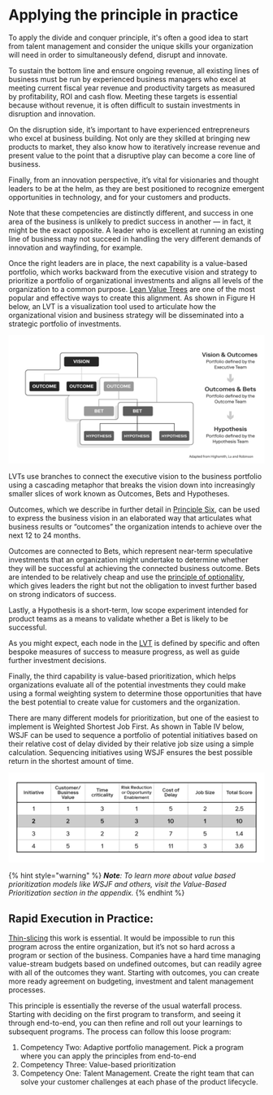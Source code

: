 # Applying the principle in practice

To apply the divide and conquer principle, it's often a good idea to start from talent management and consider the unique skills your organization will need in order to simultaneously defend, disrupt and innovate.

To sustain the bottom line and ensure ongoing revenue, all existing lines of business must be run by experienced business managers who excel at meeting current fiscal year revenue and productivity targets as measured by profitability, ROI and cash flow. Meeting these targets is essential because without revenue, it is often difficult to sustain investments in disruption and innovation.

On the disruption side, it’s important to have experienced entrepreneurs who excel at business building. Not only are they skilled at bringing new products to market, they also know how to iteratively increase revenue and present value to the point that a disruptive play can become a core line of business.

Finally, from an innovation perspective, it’s vital for visionaries and thought leaders to be at the helm, as they are best positioned to recognize emergent opportunities in technology, and for your customers and products.

Note that these competencies are distinctly different, and success in one area of the business is unlikely to predict success in another — in fact, it might be the exact opposite. A leader who is excellent at running an existing line of business may not succeed in handling the very different demands of innovation and wayfinding, for example.

Once the right leaders are in place, the next capability is a value-based portfolio, which works backward from the executive vision and strategy to prioritize a portfolio of organizational investments and aligns all levels of the organization to a common purpose. [Lean Value Trees](../../glossary.md) are one of the most popular and effective ways to create this alignment. As shown in Figure H below, an LVT is a visualization tool used to articulate how the organizational vision and business strategy will be disseminated into a strategic portfolio of investments.

![Figure H: Example of an LVT](../../.gitbook/assets/10%20%281%29%20%282%29%20%281%29.png)

LVTs use branches to connect the executive vision to the business portfolio using a cascading metaphor that breaks the vision down into increasingly smaller slices of work known as Outcomes, Bets and Hypotheses.

Outcomes, which we describe in further detail in [Principle Six](../principle-six-measure-what-matters/), can be used to express the business vision in an elaborated way that articulates what business results or “outcomes” the organization intends to achieve over the next 12 to 24 months.

Outcomes are connected to Bets, which represent near-term speculative investments that an organization might undertake to determine whether they will be successful at achieving the connected business outcome. Bets are intended to be relatively cheap and use the [principle of optionality](../../glossary.md), which gives leaders the right but not the obligation to invest further based on strong indicators of success.

Lastly, a Hypothesis is a short-term, low scope experiment intended for product teams as a means to validate whether a Bet is likely to be successful.

As you might expect, each node in the [LVT](../../glossary.md) is defined by specific and often bespoke measures of success to measure progress, as well as guide further investment decisions.

Finally, the third capability is value-based prioritization, which helps organizations evaluate all of the potential investments they could make using a formal weighting system to determine those opportunities that have the best potential to create value for customers and the organization.

There are many different models for prioritization, but one of the easiest to implement is Weighted Shortest Job First. As shown in Table IV below, WSJF can be used to sequence a portfolio of potential initiatives based on their relative cost of delay divided by their relative job size using a simple calculation. Sequencing initiatives using WSJF ensures the best possible return in the shortest amount of time.

![Table IV: Example of Weighted Shortest Job First](../../.gitbook/assets/1%20%282%29%20%282%29%20%282%29.png)

{% hint style="warning" %}
_**Note**: To learn more about value based prioritization models like WSJF and others, visit the Value-Based Prioritization section in the appendix._
{% endhint %}

## Rapid Execution in Practice:

[Thin-slicing](../../glossary.md) this work is essential. It would be impossible to run this program across the entire organization, but it’s not so hard across a program or section of the business. Companies have a hard time managing value-stream budgets based on undefined outcomes, but can readily agree with all of the outcomes they want. Starting with outcomes, you can create more ready agreement on budgeting, investment and talent management processes.

This principle is essentially the reverse of the usual waterfall process. Starting with deciding on the first program to transform, and seeing it through end-to-end, you can then refine and roll out your learnings to subsequent programs. The process can follow this loose program:

1. Competency Two: Adaptive portfolio management. Pick a program where you can apply the principles from end-to-end
2. Competency Three: Value-based prioritization
3. Competency One: Talent Management. Create the right team that can solve your customer challenges at each phase of the product lifecycle.

